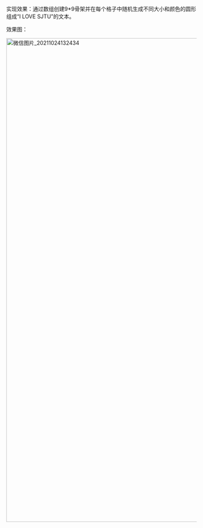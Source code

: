 实现效果：通过数组创建9*9骨架并在每个格子中随机生成不同大小和颜色的圆形组成“I LOVE SJTU”的文本。

效果图：


<img width="1280" alt="微信图片_20211024132434" src="https://user-images.githubusercontent.com/90596576/138582027-05900ac6-f1b0-4e5e-9b7c-965a59efa061.png">
